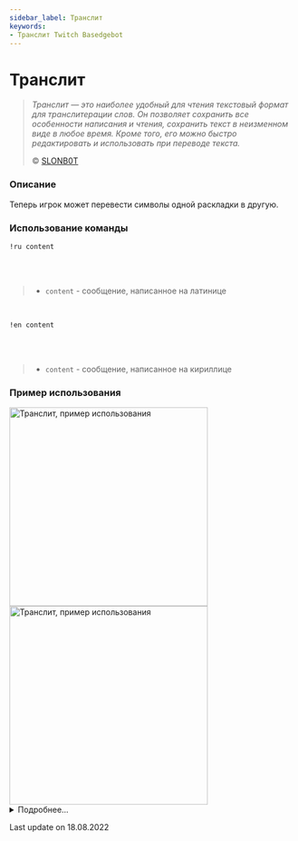 ```yaml
---
sidebar_label: Транслит
keywords:
- Транслит Twitch Basedgebot
---
```


# Транслит

> *<quote>Транслит — это наиболее удобный для чтения текстовый формат для транслитерации слов. Он позволяет сохранить все особенности написания и чтения, сохранить текст в неизменном виде в любое время. Кроме того, его можно быстро редактировать и использовать при переводе текста.</quote>*
>
> © <a class="slonbot transliteration" href="https://www.twitch.tv/slonb0t">SLONB0T</a>

### Описание

Теперь игрок может перевести символы одной раскладки в другую.

### Использование команды

<code>!ru content</code>

<br/>
<br/>

>- <code>content</code>  -  сообщение, написанное на латинице

<br/>

<code>!en content</code>

<br/>
<br/>

>- <code>content</code>  -  сообщение, написанное на кириллице

### Пример использования

<img src="https://media2.giphy.com/media/PdwESdC3gjhnYYV7J4/giphy.gif?cid=790b7611a4d496fa311840ec77b878366cf4a78fcd99e473&rid=giphy.gif&ct=g" alt="Транслит, пример использования" width="350"/>
<img src="https://media2.giphy.com/media/KfTI5xH9DKe1XNgyuh/giphy.gif?cid=790b761100efddefac9a285615a4189ec7609f74c73214f3&rid=giphy.gif&ct=g" alt="Транслит, пример использования" width="350" id="example-right"/>

<details>
  <summary>Подробнее...</summary>
  <div>

| Global cooldown | 2 seconds⠀⠀⠀⠀⠀⠀⠀⠀⠀⠀⠀⠀ |
|:----------------|:----------------------|
| User cooldown   | 5 seconds             |
| Mod only        | No                    |
| Sub only        | No                    |

  </div>
</details>

<p class="update">Last update on 18.08.2022</p>